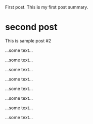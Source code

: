 First post.
This is my first post summary.
# second post

This is sample post #2

...some text...

...some text...

...some text...

...some text...

...some text...

...some text...

...some text...

...some text...